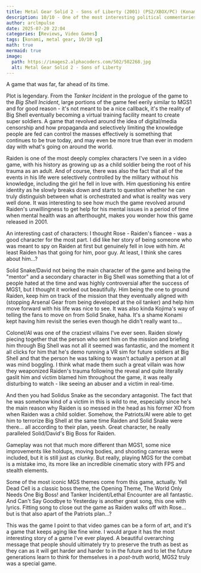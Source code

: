 ```yaml
---
title: Metal Gear Solid 2 - Sons of Liberty (2001) (PS2/XBOX/PC) (Konami)
description: 10/10 - One of the most interesting political commentaries in a game, ever.
author: arclmpulse
date: 2025-07-20 22:04
categories: [Reviews, Video Games]
tags: [konami, metal gear, 10/10 vg]
math: true
mermaid: true
image:
  path: https://images2.alphacoders.com/502/502268.jpg
  alt: Metal Gear Solid 2 - Sons of Liberty
---
```


A game that was far, far ahead of its time.

Plot is legendary. From the _Tanker Incident_ in the prologue of the game to the _Big Shell Incident_, large portions of the game feel eerily similar to MGS1 and for good reason - it's not meant to be a nice callback, it's the reality of Big Shell eventually becoming a virtual training facility meant to create super soldiers. A game that revolved around the idea of digital/media censorship and how propaganda and selectively limiting the knowledge people are fed can control the masses effectively is something that continues to be true today, and may even be more true than ever in modern day with what's going on around the world.

Raiden is one of the most deeply complex characters I've seen in a video game, with his history as growing up as a child soldier being the root of his trauma as an adult. And of course, there was also the fact that all of the events in his life were selectively controlled by the military without his knowledge, including the girl he fell in love with. Him questioning his entire identity as he slowly breaks down and starts to question whether he can truly distinguish between what is orchestrated and what is reality was very well done. It was interesting to see how much the game revolved around Raiden's unwillingness to get help for his mental issues in a period of time when mental health was an afterthought, makes you wonder how this game released in 2001.

An interesting cast of characters: I thought Rose - Raiden's fiancee - was a good character for the most part. I did like her story of being someone who was meant to spy on Raiden at first but genuinely fell in love with him. At least Raiden has that going for him, poor guy. At least, I think she cares about him...?

Solid Snake/David not being the main character of the game and being the "mentor" and a secondary character in Big Shell was something that a lot of people hated at the time and was highly controversial after the success of MGS1, but I thought it worked out beautifully. Him being the one to ground Raiden, keep him on track of the mission that they eventually aligned with (stopping Arsenal Gear from being developed at the oil tanker) and help him move forward with his life was nice to see. It was also kinda Kojima's way of telling the fans to move on from Solid Snake, haha. It's a shame Konami kept having him revisit the series even though he didn't really want to...

Colonel/AI was one of the craziest villains I've ever seen. Raiden slowly piecing together that the person who sent him on the mission and briefing him through Big Shell was not all it seemed was fantastic, and the moment it all clicks for him that he's demo running a VR sim for future soldiers at Big Shell and that the person he was talking to wasn't actually a person at all was mind boggling. I think what made them such a great villain was how they weaponized Raiden's trauma following the reveal and quite literally gaslit him and victim blamed him throughout the game, it was really disturbing to watch - like seeing an abuser and a victim in real-time.

And then you had Solidus Snake as the secondary antagonist. The fact that he was somehow kind of a victim in this is wild to me, especially since he's the main reason why Raiden is so messed in the head as his former XO from when Raiden was a child soldier. Somehow, the Patriots/AI were able to get him to terrorize Big Shell at the same time Raiden and Solid Snake were there... all according to their plan, yeesh. Great character, he really paralleled Solid/David's Big Boss for Raiden.

Gameplay was not that much more different than MGS1, some nice improvements like holdups, moving bodies, and shooting cameras were included, but it is still just as clunky. But really, playing MGS for the combat is a mistake imo, its more like an incredible cinematic story with FPS and stealth elements.

Some of the most iconic MGS themes come from this game, actually. Yell Dead Cell is a classic boss theme, the Opening Theme, The World Only Needs One Big Boss! and Tanker Incident/Lethal Encounter are all fantastic. And Can't Say Goodbye to Yesterday is another great song, this one with lyrics. Fitting song to close out the game as Raiden walks off with Rose... but is that also apart of the Patriots plan...?

This was the game I point to that video games can be a form of art, and it's a game that keeps aging like fine wine. I would argue it has the most interesting story of a game I've ever played. A beautiful overarching message that people should ultimately try to preserve the truth as best as they can as it will get harder and harder to in the future and to let the future generations learn to think for themselves in a _post-truth_ world, MGS2 truly was a special game.

